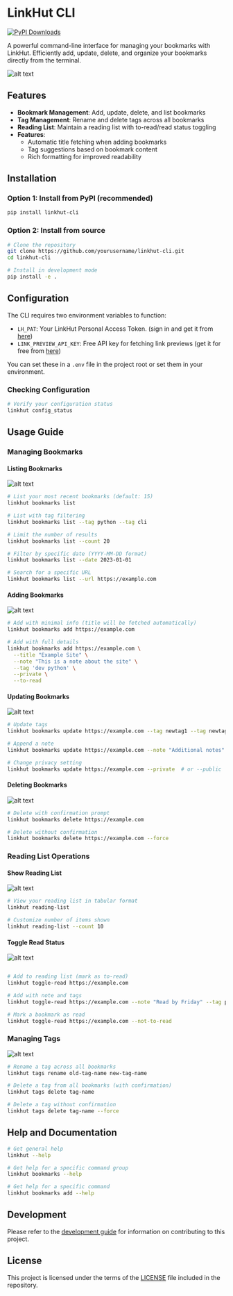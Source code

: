 # LinkHut CLI

[![PyPI Downloads](https://static.pepy.tech/badge/linkhut-cli)](https://pepy.tech/projects/linkhut-cli)

A powerful command-line interface for managing your bookmarks with LinkHut. Efficiently add, update, delete, and organize your bookmarks directly from the terminal.

![alt text](res/image.png)

## Features

- **Bookmark Management**: Add, update, delete, and list bookmarks
- **Tag Management**: Rename and delete tags across all bookmarks
- **Reading List**: Maintain a reading list with to-read/read status toggling
- **Features**: 
  - Automatic title fetching when adding bookmarks
  - Tag suggestions based on bookmark content
  - Rich formatting for improved readability

## Installation

### Option 1: Install from PyPI (recommended)

```bash
pip install linkhut-cli
```

### Option 2: Install from source

```bash
# Clone the repository
git clone https://github.com/yourusername/linkhut-cli.git
cd linkhut-cli

# Install in development mode
pip install -e .
```

## Configuration

The CLI requires two environment variables to function:

- `LH_PAT`: Your LinkHut Personal Access Token. (sign in and get it from [here](https://ln.ht/_/oauth))
- `LINK_PREVIEW_API_KEY`: Free API key for fetching link previews (get it for free from [here](https://my.linkpreview.net/access_keys))

You can set these in a `.env` file in the project root or set them in your environment.

### Checking Configuration

```bash
# Verify your configuration status
linkhut config_status
```

## Usage Guide

### Managing Bookmarks

#### Listing Bookmarks

![alt text](res/image-1.png)

```bash
# List your most recent bookmarks (default: 15)
linkhut bookmarks list

# List with tag filtering
linkhut bookmarks list --tag python --tag cli

# Limit the number of results
linkhut bookmarks list --count 20

# Filter by specific date (YYYY-MM-DD format)
linkhut bookmarks list --date 2023-01-01

# Search for a specific URL
linkhut bookmarks list --url https://example.com
```

#### Adding Bookmarks

![alt text](res/image-2.png)

```bash
# Add with minimal info (title will be fetched automatically)
linkhut bookmarks add https://example.com

# Add with full details
linkhut bookmarks add https://example.com \
  --title "Example Site" \
  --note "This is a note about the site" \
  --tag 'dev python' \
  --private \
  --to-read
```

#### Updating Bookmarks

![alt text](res/image-3.png)

```bash
# Update tags
linkhut bookmarks update https://example.com --tag newtag1 --tag newtag2

# Append a note
linkhut bookmarks update https://example.com --note "Additional notes"

# Change privacy setting
linkhut bookmarks update https://example.com --private  # or --public
```

#### Deleting Bookmarks

![alt text](res/image-4.png)

```bash
# Delete with confirmation prompt
linkhut bookmarks delete https://example.com

# Delete without confirmation
linkhut bookmarks delete https://example.com --force
```

### Reading List Operations

#### Show Reading List

![alt text](res/image-5.png)

```bash
# View your reading list in tabular format
linkhut reading-list

# Customize number of items shown
linkhut reading-list --count 10
```

#### Toggle Read Status

![alt text](res/image-6.png)

```bash

# Add to reading list (mark as to-read)
linkhut toggle-read https://example.com

# Add with note and tags
linkhut toggle-read https://example.com --note "Read by Friday" --tag python --tag article

# Mark a bookmark as read
linkhut toggle-read https://example.com --not-to-read
```

### Managing Tags

![alt text](res/image-7.png)

```bash
# Rename a tag across all bookmarks
linkhut tags rename old-tag-name new-tag-name

# Delete a tag from all bookmarks (with confirmation)
linkhut tags delete tag-name

# Delete a tag without confirmation
linkhut tags delete tag-name --force
```

## Help and Documentation

```bash
# Get general help
linkhut --help

# Get help for a specific command group
linkhut bookmarks --help

# Get help for a specific command
linkhut bookmarks add --help
```

## Development

Please refer to the [development guide](development.md) for information on contributing to this project.

## License

This project is licensed under the terms of the [LICENSE](LICENSE) file included in the repository.
